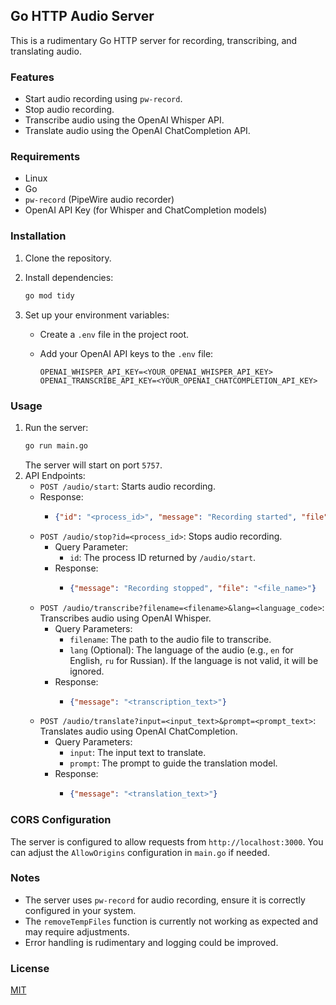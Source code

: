 ## Go HTTP Audio Server

This is a rudimentary Go HTTP server for recording, transcribing, and translating audio.

### Features

*   Start audio recording using `pw-record`.
*   Stop audio recording.
*   Transcribe audio using the OpenAI Whisper API.
*   Translate audio using the OpenAI ChatCompletion API.

### Requirements

*   Linux
*   Go
*   `pw-record` (PipeWire audio recorder)
*   OpenAI API Key (for Whisper and ChatCompletion models)

### Installation

1.  Clone the repository.
2.  Install dependencies:

    ```bash
    go mod tidy
    ```

3.  Set up your environment variables:

    *   Create a `.env` file in the project root.
    *   Add your OpenAI API keys to the `.env` file:

        ```
        OPENAI_WHISPER_API_KEY=<YOUR_OPENAI_WHISPER_API_KEY>
        OPENAI_TRANSCRIBE_API_KEY=<YOUR_OPENAI_CHATCOMPLETION_API_KEY>
        ```

### Usage

1.  Run the server:
    ```bash
    go run main.go
    ```
    The server will start on port `5757`.
2.  API Endpoints:
    *   `POST /audio/start`: Starts audio recording.
      *   Response:
          *   ```json
              {"id": "<process_id>", "message": "Recording started", "file": "<output_file>"}
              ```
    *   `POST /audio/stop?id=<process_id>`: Stops audio recording.
        *   Query Parameter:
            *   `id`: The process ID returned by `/audio/start`.
        *   Response:
            *   ```json
                {"message": "Recording stopped", "file": "<file_name>"}
                ```
    *   `POST /audio/transcribe?filename=<filename>&lang=<language_code>`: Transcribes audio using OpenAI Whisper.
        *   Query Parameters:
            *   `filename`: The path to the audio file to transcribe.
            *   `lang` (Optional): The language of the audio (e.g., `en` for English, `ru` for Russian). If the language is not valid, it will be ignored.
        *   Response:
            *   ```json
                {"message": "<transcription_text>"}
                ```
    *   `POST /audio/translate?input=<input_text>&prompt=<prompt_text>`: Translates audio using OpenAI ChatCompletion.
        *   Query Parameters:
            *   `input`: The input text to translate.
            *   `prompt`: The prompt to guide the translation model.
        *   Response:
            *   ```json
                {"message": "<translation_text>"}
                ```
### CORS Configuration

The server is configured to allow requests from `http://localhost:3000`. You can adjust the `AllowOrigins` configuration in `main.go` if needed.

### Notes

*   The server uses `pw-record` for audio recording, ensure it is correctly configured in your system.
*   The `removeTempFiles` function is currently not working as expected and may require adjustments.
*   Error handling is rudimentary and logging could be improved.

### License

[MIT](LICENSE)

